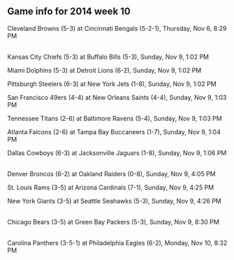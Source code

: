 ## Game info for 2014 week 10
Cleveland Browns (5-3) at Cincinnati Bengals (5-2-1), Thursday, Nov 6, 8:29 PM

<br/>Kansas City Chiefs (5-3) at Buffalo Bills (5-3), Sunday, Nov 9, 1:02 PM

Miami Dolphins (5-3) at Detroit Lions (6-2), Sunday, Nov 9, 1:02 PM

Pittsburgh Steelers (6-3) at New York Jets (1-8), Sunday, Nov 9, 1:02 PM

San Francisco 49ers (4-4) at New Orleans Saints (4-4), Sunday, Nov 9, 1:03 PM

Tennessee Titans (2-6) at Baltimore Ravens (5-4), Sunday, Nov 9, 1:03 PM

Atlanta Falcons (2-6) at Tampa Bay Buccaneers (1-7), Sunday, Nov 9, 1:04 PM

Dallas Cowboys (6-3) at Jacksonville Jaguars (1-8), Sunday, Nov 9, 1:06 PM

<br/>Denver Broncos (6-2) at Oakland Raiders (0-8), Sunday, Nov 9, 4:05 PM

St. Louis Rams (3-5) at Arizona Cardinals (7-1), Sunday, Nov 9, 4:25 PM

New York Giants (3-5) at Seattle Seahawks (5-3), Sunday, Nov 9, 4:26 PM

<br/>Chicago Bears (3-5) at Green Bay Packers (5-3), Sunday, Nov 9, 8:30 PM

<br/>Carolina Panthers (3-5-1) at Philadelphia Eagles (6-2), Monday, Nov 10, 8:32 PM

